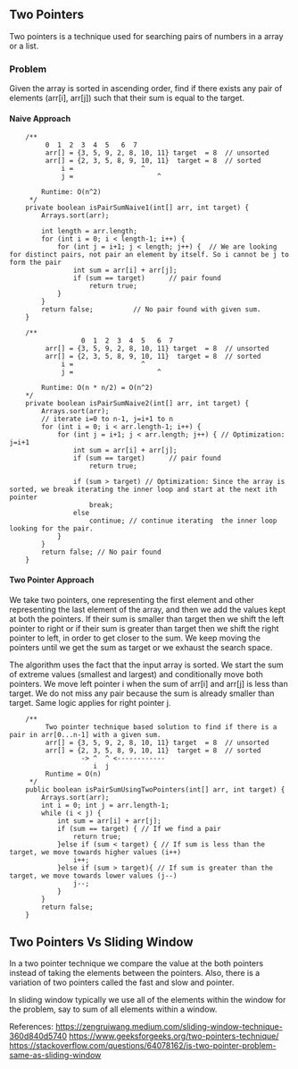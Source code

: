## Two Pointers
Two pointers is a technique used for searching pairs of numbers in a array or a list.

### Problem
Given the array is sorted in ascending order, find if there exists any pair of elements (arr[i], arr[j]) such that their sum is equal to the target.

#### Naive Approach
```
    /**
         0  1  2  3  4  5   6  7
         arr[] = {3, 5, 9, 2, 8, 10, 11} target  = 8  // unsorted
         arr[] = {2, 3, 5, 8, 9, 10, 11}  target = 8  // sorted
             i =                 ^
             j =                     ^

        Runtime: O(n^2)
     */
    private boolean isPairSumNaive1(int[] arr, int target) {
        Arrays.sort(arr);

        int length = arr.length;
        for (int i = 0; i < length-1; i++) {
            for (int j = i+1; j < length; j++) {  // We are looking for distinct pairs, not pair an element by itself. So i cannot be j to form the pair
                int sum = arr[i] + arr[j];
                if (sum == target)      // pair found
                    return true;
            }
        }
        return false;          // No pair found with given sum.
    }

    /**
                  0  1  2  3  4  5   6  7
         arr[] = {3, 5, 9, 2, 8, 10, 11} target  = 8  // unsorted
         arr[] = {2, 3, 5, 8, 9, 10, 11}  target = 8  // sorted
             i =                 ^
             j =                     ^

        Runtime: O(n * n/2) = O(n^2)
    */
    private boolean isPairSumNaive2(int[] arr, int target) {
        Arrays.sort(arr);
        // iterate i=0 to n-1, j=i+1 to n
        for (int i = 0; i < arr.length-1; i++) {
            for (int j = i+1; j < arr.length; j++) { // Optimization: j=i+1
                int sum = arr[i] + arr[j];
                if (sum == target)      // pair found
                    return true;

                if (sum > target) // Optimization: Since the array is sorted, we break iterating the inner loop and start at the next ith pointer
                    break;
                else
                    continue; // continue iterating  the inner loop looking for the pair.
            }
        }
        return false; // No pair found
    }
```

#### Two Pointer Approach

We take two pointers, one representing the first element and other representing the last element of the array, and then we add the values kept at both the pointers.
If their sum is smaller than target then we shift the left pointer to right or if their sum is greater than target then we shift the right pointer to left, in order to get closer to the sum.
We keep moving the pointers until we get the sum as target or we exhaust the search space.

The algorithm uses the fact that the input array is sorted. We start the sum of extreme values (smallest and largest) and conditionally move both pointers.
We move left pointer i when the sum of arr[i] and arr[j] is less than target. We do not miss any pair because the sum is already smaller than target. Same logic applies for right pointer j.
```
    /**
         Two pointer technique based solution to find if there is a pair in arr[0...n-1] with a given sum.
         arr[] = {3, 5, 9, 2, 8, 10, 11} target  = 8  // unsorted
         arr[] = {2, 3, 5, 8, 9, 10, 11}  target = 8  // sorted
                  -> ^  ^ <------------
                     i  j
         Runtime = O(n)
     */
    public boolean isPairSumUsingTwoPointers(int[] arr, int target) {
        Arrays.sort(arr);
        int i = 0; int j = arr.length-1;
        while (i < j) {
            int sum = arr[i] + arr[j];
            if (sum == target) { // If we find a pair
                return true;
            }else if (sum < target) { // If sum is less than the target, we move towards higher values (i++)
                i++;
            }else if (sum > target){ // If sum is greater than the target, we move towards lower values (j--)
                j--;
            }
        }
        return false;
    }
```
## Two Pointers Vs Sliding Window
In a two pointer technique we compare the value at the both pointers instead of taking the elements between the pointers.
Also, there is a variation of two pointers called the fast and slow and pointer.

In sliding window typically we use all of the elements within the window for the problem, say to sum of all elements within a window.

References:
https://zengruiwang.medium.com/sliding-window-technique-360d840d5740
https://www.geeksforgeeks.org/two-pointers-technique/
https://stackoverflow.com/questions/64078162/is-two-pointer-problem-same-as-sliding-window
